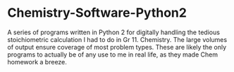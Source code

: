 # Chemistry-Software-Python2
A series of programs written in Python 2 for digitally handling the tedious stoichiometric calculation I had to do in Gr 11. Chemistry. The large volumes of output ensure coverage of most problem types. These are likely the only programs to actually be of any use to me in real life, as they made Chem homework a breeze.
